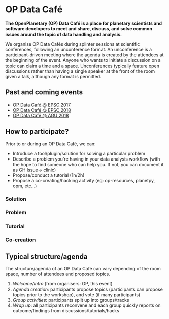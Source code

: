 # OP Data Café

**The OpenPlanetary (OP) Data Café is a place for planetary scientists and software developers to meet and share, discuss, and solve common issues around the topic of data handling and analysis.**

We organise OP Data Cafés during splinter sessions at scientific conferences, following an unconference format. An unconference is a participant-driven meeting where the agenda is created by the attendees at the beginning of the event. Anyone who wants to initiate a discussion on a topic can claim a time and a space. Unconferences typically feature open discussions rather than having a single speaker at the front of the room given a talk, although any format is permitted.

## Past and coming events

* [OP Data Café @ EPSC 2017](/events/epsc2017)  
* [OP Data Café @ EPSC 2018](/events/epsc2018)  
* [OP Data Café @ AGU 2018](/events/agu2018)

## How to participate?

Prior to or during an OP Data Café, we can:

* Introduce a tool/plugin/solution for solving a particular problem
* Describe a problem you're having in your data analysis workflow (with the hope to find someone who can help you. If not, you can document it as GH Issue-> clinic)
* Propose/conduct a tutorial (1h/2h)
* Propose a co-creating/hacking activity (eg: op-resources, planetpy, opm, etc...)

### Solution

### Problem

### Tutorial

### Co-creation

## Typical structure/agenda

The structure/agenda of an OP Data Café can vary depending of the room space, number of attendees and proposed topics.

1. *Welcome/intro* (from organisers: OP, this event)
2. *Agenda creation*: participants propose topics (participants can propose topics prior to the workshop), and vote (if many participants)
3. *Group activities*: participants split up into groups/tracks
4. *Wrap up*: all participants reconvene and each group quickly reports on outcome/findings from discussions/tutorials/hacks

